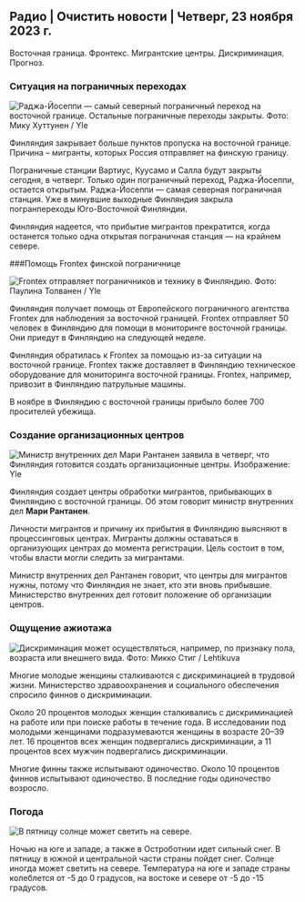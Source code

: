 ## Радио \| Очистить новости \| Четверг, 23 ноября 2023 г.

Восточная граница. Фронтекс. Мигрантские центры. Дискриминация. Прогноз.

### Ситуация на пограничных переходах

![Раджа-Йосеппи — самый северный пограничный переход на восточной границе. Остальные пограничные переходы закрыты. Фото: Мику Хуттунен / Yle](https://images.cdn.yle.fi/image/upload/c_crop,h_3216,w_5712,x_0,y_421/ar_1.7777777777777777,c_fill,g_faces,h_675,w_1200/dpr_1.0/q_auto:eco/f_auto/fl_lossy/v1700751077/39-1205645655f665a86285)

Финляндия закрывает больше пунктов пропуска на восточной границе. Причина – мигранты, которых Россия отправляет на финскую границу.

Пограничные станции Вартиус, Куусамо и Салла будут закрыты сегодня, в четверг. Только один пограничный переход, Раджа-Йосеппи, остается открытым. Раджа-Йосеппи — самая северная пограничная станция. Уже в минувшие выходные Финляндия закрыла погранпереходы Юго-Восточной Финляндии.

Финляндия надеется, что прибытие мигрантов прекратится, когда останется только одна открытая пограничная станция — на крайнем севере.

###Помощь Frontex финской пограничнице

![Frontex отправляет пограничников и технику в Финляндию. Фото: Паулина Толванен / Yle](https://images.cdn.yle.fi/image/upload/c_crop,h_1080,w_1919,x_0,y_0/ar_1.7777777777777777,c_fill,g_faces,h_675,w_1200/dpr_1.0/q_auto:eco/f_auto/fl_lossy/v1663055873/39-100697563203716d9ecd)

Финляндия получает помощь от Европейского пограничного агентства Frontex для наблюдения за восточной границей. Frontex отправляет 50 человек в Финляндию для помощи в мониторинге восточной границы. Они приедут в Финляндию на следующей неделе.

Финляндия обратилась к Frontex за помощью из-за ситуации на восточной границе. Frontex также доставляет в Финляндию техническое оборудование для мониторинга восточной границы. Frontex, например, привозит в Финляндию патрульные машины.

В ноябре в Финляндию с восточной границы прибыло более 700 просителей убежища.

### Создание организационных центров

![Министр внутренних дел Мари Рантанен заявила в четверг, что Финляндия готовится создать организационные центры. Изображение: Yle](https://images.cdn.yle.fi/image/upload/c_crop,h_1080,w_1919,x_0,y_0/ar_1.77777777777777777,c_fill,g_faces,h_675,w_1200/dpr_1.0/q_auto:eco/f_auto/fl_lossy/v1700721586/39-1205201655eed1e81849)

Финляндия создает центры обработки мигрантов, прибывающих в Финляндию с восточной границы. Об этом говорит министр внутренних дел **Мари Рантанен**.

Личности мигрантов и причину их прибытия в Финляндию выясняют в процессинговых центрах. Мигранты должны оставаться в организующих центрах до момента регистрации. Цель состоит в том, чтобы власти могли следить за мигрантами.

Министр внутренних дел Рантанен говорит, что центры для мигрантов нужны, потому что Финляндия не знает, кто эти вновь прибывшие. Министерство внутренних дел готовит положение об организации центров.

### Ощущение ажиотажа

![Дискриминация может осуществляться, например, по признаку пола, возраста или внешнего вида. Фото: Микко Стиг / Lehtikuva](https://images.cdn.yle.fi/image/upload/c_crop,h_2394,w_4256,x_0,y_110/ar_1.7777777777777777,c_fill,g_faces,h_675,w_1200/dpr_1.0/q_auto:eco/f_auto/fl_lossy/v1700718446/39-1205193655ee719688c7)

Многие молодые женщины сталкиваются с дискриминацией в трудовой жизни. Министерство здравоохранения и социального обеспечения спросило финнов о дискриминации.

Около 20 процентов молодых женщин сталкивались с дискриминацией на работе или при поиске работы в течение года. В исследовании под молодыми женщинами подразумеваются женщины в возрасте 20–39 лет. 16 процентов всех женщин подвергались дискриминации, а 11 процентов всех мужчин подвергались дискриминации.

Многие финны также испытывают одиночество. Около 10 процентов финнов испытывают одиночество. В последние годы одиночество возросло.

### Погода

![В пятницу солнце может светить на севере.](https://images.cdn.yle.fi/image/upload/c_crop,h_1080,w_1919,x_0,y_0/ar_1.7777777777777777,c_fill,g_faces,h_675,w_1200/dpr_1.0/q_auto:eco/f_auto/fl_lossy/v1700752778/39-1205671655f6d69ed984)

Ночью на юге и западе, а также в Остроботнии идет сильный снег. В пятницу в южной и центральной части страны пойдет снег. Солнце иногда может светить на севере. Температура на юге и западе страны колеблется от -5 до 0 градусов, на востоке и севере от -5 до -15 градусов.